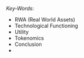_Key-Words:_
- RWA (Real World Assets)
- Technological Functioning
- Utility
- Tokenomics 
- Conclusion
- 